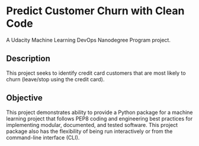 # Predict Customer Churn with Clean Code
A Udacity Machine Learning DevOps Nanodegree Program project.
## Description
This project seeks to identify credit card customers that are most likely to churn (leave/stop using the credit card). 
## Objective
This project demonstrates ability to provide a Python package for a machine learning project that follows PEP8 coding and engineering best practices for implementing modular, documented, and tested software. This project package also has the flexibility of being run interactively or from the command-line interface (CLI).
